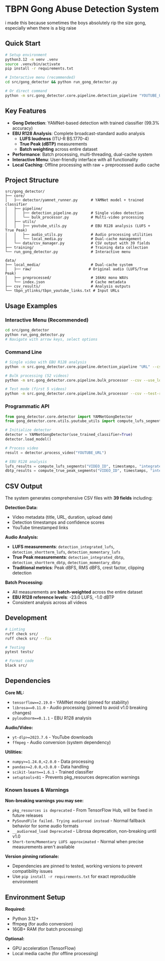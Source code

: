 # TBPN Gong Abuse Detection System
i made this because sometimes the boys absolutely rip the size gong, especially when there is a big raise


## Quick Start

```bash
# Setup environment
python3.12 -m venv .venv
source .venv/bin/activate
pip install -r requirements.txt

# Interactive menu (recommended)
cd src/gong_detector && python run_gong_detector.py

# Or direct command
python -m src.gong_detector.core.pipeline.detection_pipeline "YOUTUBE_URL"
```

## Key Features

- **Gong Detection**: YAMNet-based detection with trained classifier (99.3% accuracy)
- **EBU R128 Analysis**: Complete broadcast-standard audio analysis
  - **LUFS loudness** (ITU-R BS.1770-4)
  - **True Peak (dBTP)** measurements
  - **Batch weighting** across entire dataset
- **Performance**: Batch processing, multi-threading, dual-cache system
- **Interactive Menu**: User-friendly interface with all functionality
- **Local Caching**: Offline processing with raw + preprocessed audio cache

## Project Structure

```
src/gong_detector/
├── core/
│   ├── detector/yamnet_runner.py      # YAMNet model + trained classifier
│   ├── pipeline/
│   │   ├── detection_pipeline.py      # Single video detection
│   │   └── bulk_processor.py          # Multi-video processing
│   ├── utils/
│   │   ├── youtube_utils.py           # EBU R128 analysis (LUFS + True Peak)
│   │   ├── audio_utils.py             # Audio processing utilities
│   │   └── local_media.py             # Dual-cache management
│   └── data/csv_manager.py            # CSV output with 39 fields
├── training/                          # Training data collection
└── run_gong_detector.py               # Interactive menu

data/
├── local_media/                       # Dual-cache system
│   ├── raw/                          # Original audio (LUFS/True Peak)
│   ├── preprocessed/                  # 16kHz mono WAVs
│   └── index.json                     # Cache metadata
├── csv_results/                       # Analysis outputs
└── tbpn_ytlinks/tbpn_youtube_links.txt # Input URLs
```

## Usage Examples

### Interactive Menu (Recommended)
```bash
cd src/gong_detector
python run_gong_detector.py
# Navigate with arrow keys, select options
```

### Command Line
```bash
# Single video with EBU R128 analysis
python -m src.gong_detector.core.pipeline.detection_pipeline "URL" --csv

# Bulk processing (52 videos)
python -m src.gong_detector.core.pipeline.bulk_processor --csv --use_local_media

# Test mode (first 5 videos)
python -m src.gong_detector.core.pipeline.bulk_processor --csv --test-run 5
```

### Programmatic API
```python
from gong_detector.core.detector import YAMNetGongDetector
from gong_detector.core.utils.youtube_utils import compute_lufs_segments, compute_true_peak_segments

# Initialize detector
detector = YAMNetGongDetector(use_trained_classifier=True)
detector.load_model()

# Process video
result = detector.process_video("YOUTUBE_URL")

# EBU R128 analysis
lufs_results = compute_lufs_segments("VIDEO_ID", timestamps, "integrated")
dbtp_results = compute_true_peak_segments("VIDEO_ID", timestamps, "integrated")
```

## CSV Output

The system generates comprehensive CSV files with **39 fields** including:

**Detection Data:**
- Video metadata (title, URL, duration, upload date)
- Detection timestamps and confidence scores
- YouTube timestamped links

**Audio Analysis:**
- **LUFS measurements**: `detection_integrated_lufs`, `detection_shortterm_lufs`, `detection_momentary_lufs`
- **True Peak measurements**: `detection_integrated_dbtp`, `detection_shortterm_dbtp`, `detection_momentary_dbtp`
- **Traditional metrics**: Peak dBFS, RMS dBFS, crest factor, clipping detection

**Batch Processing:**
- All measurements are **batch-weighted** across the entire dataset
- **EBU R128 reference levels**: -23.0 LUFS, -1.0 dBTP
- Consistent analysis across all videos

## Development

```bash
# Linting
ruff check src/
ruff check src/ --fix

# Testing
pytest tests/

# Format code
black src/
```

## Dependencies

**Core ML:**
- `tensorflow==2.19.0` - YAMNet model (pinned for stability)
- `librosa==0.11.0` - Audio processing (pinned to avoid v1.0 breaking changes)
- `pyloudnorm==0.1.1` - EBU R128 analysis

**Audio/Video:**
- `yt-dlp>=2023.7.6` - YouTube downloads
- `ffmpeg` - Audio conversion (system dependency)

**Utilities:**
- `numpy>=1.24.0,<2.0.0` - Data processing
- `pandas>=2.0.0,<3.0.0` - Data handling
- `scikit-learn==1.6.1` - Trained classifier
- `setuptools<81` - Prevents pkg_resources deprecation warnings

### Known Issues & Warnings

**Non-breaking warnings you may see:**
- `pkg_resources is deprecated` - From TensorFlow Hub, will be fixed in future releases
- `PySoundFile failed. Trying audioread instead` - Normal fallback behavior for some audio formats
- `__audioread_load Deprecated` - Librosa deprecation, non-breaking until v1.0
- `Short-term/Momentary LUFS approximated` - Normal when precise measurements aren't available

**Version pinning rationale:**
- Dependencies are pinned to tested, working versions to prevent compatibility issues
- Use `pip install -r requirements.txt` for exact reproducible environment

## Environment Setup

**Required:**
- Python 3.12+
- ffmpeg (for audio conversion)
- 16GB+ RAM (for batch processing)

**Optional:**
- GPU acceleration (TensorFlow)
- Local media cache (for offline processing)
